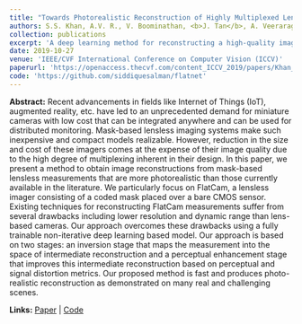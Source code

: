 ```yaml
---
title: "Towards Photorealistic Reconstruction of Highly Multiplexed Lensless Images"
authors: S.S. Khan, A.V. R., V. Boominathan, <b>J. Tan</b>, A. Veeraraghavan, K. Mitra
collection: publications
excerpt: 'A deep learning method for reconstructing a high-quality image from a mask-based lensless camera capture.'
date: 2019-10-27
venue: 'IEEE/CVF International Conference on Computer Vision (ICCV)'
paperurl: 'https://openaccess.thecvf.com/content_ICCV_2019/papers/Khan_Towards_Photorealistic_Reconstruction_of_Highly_Multiplexed_Lensless_Images_ICCV_2019_paper.pdf'
code: 'https://github.com/siddiquesalman/flatnet'
---
```

**Abstract:** 
Recent advancements in fields like Internet of Things (IoT), augmented reality, etc. have led to an unprecedented demand for miniature cameras with low cost that can be integrated anywhere and can be used for distributed monitoring. Mask-based lensless imaging systems make such inexpensive and compact models realizable. However, reduction in the size and cost of these imagers comes at the expense of their image quality due to the high degree of multiplexing inherent in their design. In this paper, we present a method to obtain image reconstructions from mask-based lensless measurements that are more photorealistic than those currently available in the literature. We particularly focus on FlatCam, a lensless imager consisting of a coded mask placed over a bare CMOS sensor. Existing techniques for reconstructing FlatCam measurements suffer from several drawbacks including lower resolution and dynamic range than lens-based cameras. Our approach overcomes these drawbacks using a fully trainable non-iterative deep learning based model. Our approach is based on two stages: an inversion stage that maps the measurement into the space of intermediate reconstruction and a perceptual enhancement stage that improves this intermediate reconstruction based on perceptual and signal distortion metrics. Our proposed method is fast and produces photo-realistic reconstruction as demonstrated on many real and challenging scenes.

**Links:**
[Paper](https://openaccess.thecvf.com/content_ICCV_2019/papers/Khan_Towards_Photorealistic_Reconstruction_of_Highly_Multiplexed_Lensless_Images_ICCV_2019_paper.pdf) | [Code](https://github.com/siddiquesalman/flatnet)
